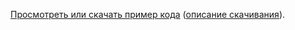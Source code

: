 [Просмотреть или скачать пример кода](https://github.com/aspnet/Docs/tree/master/aspnetcore/tutorials/first-mvc-app/start-mvc/sample) ([описание скачивания](xref:index#how-to-download-a-sample)).